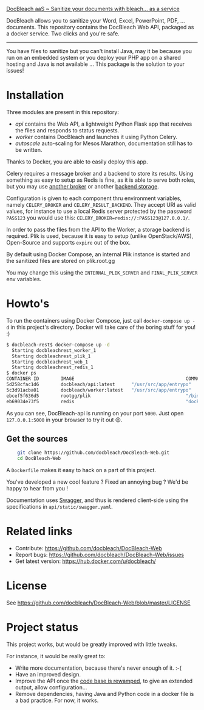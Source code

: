 [DocBleach aaS ~ Sanitize your documents with bleach... as a service][github]
 
DocBleach allows you to sanitize your Word, Excel, PowerPoint, PDF, ... documents. This repository contains the
DocBleach Web API, packaged as a docker service. Two clicks and you're safe.

---

You have files to sanitize but you can't install Java, may it be because you run on an embedded system or you deploy
your PHP app on a shared hosting and Java is not available ... This package is the solution to your issues!

# Installation

Three modules are present in this repository: 
- *api*
  contains the Web API, a lightweight Python Flask app that
  receives the files and responds to status requests.
- *worker* contains DocBleach and launches it using Python Celery.
- *autoscale* auto-scaling for Mesos Marathon, documentation still has to be written.

Thanks to Docker, you are able to easily deploy this app.

Celery requires a message broker and a backend to store its results.
Using something as easy to setup as Redis is fine, as it is able to serve
both roles, but you may use [another broker][1] or another [backend storage][backend_celery].

Configuration is given to each component thru environment variables,
namely `CELERY_BROKER` and `CELERY_RESULT_BACKEND`. They accept URI as
valid values, for instance to use a local Redis server protected by the
password `PASS123` you would use this:
`CELERY_BROKER=redis://:PASS123@127.0.0.1/`.

In order to pass the files from the API to the Worker, a storage backend is required.
Plik is used, because it is easy to setup (unlike OpenStack/AWS), Open-Source and supports `expire` out of the box.

By default using Docker Compose, an internal Plik instance is started and the sanitized files are stored on plik.root.gg

You may change this using the `INTERNAL_PLIK_SERVER` and `FINAL_PLIK_SERVER` env variables.
  
# Howto's
To run the containers using Docker Compose, just call `docker-compose up -d` in this project's directory.
Docker will take care of the boring stuff for you! :)
```bash
$ docbleach-rest$ docker-compose up -d
  Starting docbleachrest_worker_1
  Starting docbleachrest_plik_1
  Starting docbleachrest_web_1
  Starting docbleachrest_redis_1
$ docker ps
CONTAINER ID        IMAGE                                         COMMAND                  CREATED              STATUS              PORTS                              NAMES
5d258cfac1d6        docbleach/api:latest      "/usr/src/app/entrypo"   About a minute ago   Up 41 seconds       0.0.0.0:9000->5000/tcp             docbleachrest_web_1
5c3d91acba01        docbleach/worker:latest   "/usr/src/app/entrypo"   About a minute ago   Up 41 seconds                                          docbleachrest_worker_1
ebcef5f636d5        rootgg/plik                                   "/bin/sh -c ./plikd"     9 days ago           Up 41 seconds       8080/tcp                           docbleachrest_plik_1
eb69034e73f5        redis                                         "docker-entrypoint.sh"   10 days ago          Up 41 seconds       6379/tcp                           docbleachrest_redis_1
```

As you can see, DocBleach-api is running on your port `5000`.
Just open `127.0.0.1:5000` in your browser to try it out :wink:.

 
## Get the sources
 
```bash
    git clone https://github.com/docbleach/DocBleach-Web.git
    cd DocBleach-Web 
```

A `Dockerfile` makes it easy to hack on a part of this project. 

You've developed a new cool feature ? Fixed an annoying bug ? We'd be happy
to hear from you !
 

Documentation uses [Swagger][swagger], and thus is rendered client-side using the specifications in
`api/static/swagger.yaml`.

# Related links
 
 * Contribute: https://github.com/docbleach/DocBleach-Web
 * Report bugs: https://github.com/docbleach/DocBleach-Web/issues
 * Get latest version: https://hub.docker.com/u/docbleach/
 
# License
 
See https://github.com/docbleach/DocBleach-Web/blob/master/LICENSE

# Project status

This project works, but would be greatly improved with little tweaks.

For instance, it would be really great to:
- Write more documentation, because there's never enough of it. :-(
- Have an improved design. 
- Improve the API once the [code base is rewamped](issue_codebase), to give an extended output, allow configuration...
- Remove dependencies, having Java and Python code in a docker file is a bad practice. For now, it works.



[1]: http://docs.celeryproject.org/en/latest/getting-started/brokers/
[backend_celery]: http://docs.celeryproject.org/en/latest/getting-started/first-steps-with-celery.html#keeping-results
[swagger]: https://swagger.io/
[github]: https://github.com/docbleach/DocBleach
[logo_link]: https://github.com/docbleach/DocBleach/404
[issue_codebase]: https://github.com/docbleach/DocBleach/issues/2